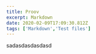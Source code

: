 ```yaml
---
title: Proov
excerpt: Markdown
date: 2020-02-09T17:09:30.812Z
tags: ['Markdown','Test files']
---
```

sadasdasdasdasd
